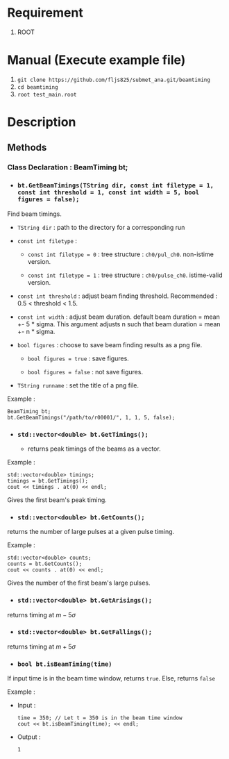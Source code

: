 # Requirement
1. ROOT
# Manual (Execute example file)
1. `git clone https://github.com/fljs825/submet_ana.git/beamtiming`
2. `cd beamtiming`
3. `root test_main.root`
# Description
## Methods
### Class Declaration : BeamTiming bt;
- ### `bt.GetBeamTimings(TString dir, const int filetype = 1, const int threshold = 1, const int width = 5, bool figures = false);`

Find beam timings.

  - `TString dir` : path to the directory for a corresponding run

  - `const int filetype` :

    - `const int filetype = 0` : tree structure : `ch0/pul_ch0`. non-istime version.
   
    - `const int filetype = 1` : tree structure : `ch0/pulse_ch0`. istime-valid version.

  - `const int threshold` : adjust beam finding threshold. Recommended : 0.5 < threshold < 1.5.

  - `const int width` : adjust beam duration. default beam duration = mean +- 5 * sigma. This argument adjusts n such that beam duration = mean +- n * sigma.

  - `bool figures` : choose to save beam finding results as a png file. 

    - `bool figures = true` : save figures. 

    - `bool figures = false` : not save figures.

  - `TString runname` : set the title of a png file.

Example : 
```
BeamTiming bt;
bt.GetBeamTimings("/path/to/r00001/", 1, 1, 5, false);
```

- ### `std::vector<double> bt.GetTimings();`

  - returns peak timings of the beams as a vector.

Example :
```
std::vector<double> timings;
timings = bt.GetTimings();
cout << timings . at(0) << endl;
```
Gives the first beam's peak timing. 

- ### `std::vector<double> bt.GetCounts();`

returns the number of large pulses at a given pulse timing.

Example : 
```
std::vector<double> counts;
counts = bt.GetCounts();
cout << counts . at(0) << endl;
```
Gives the number of the first beam's large pulses. 

- ### `std::vector<double> bt.GetArisings();`

returns timing at $m - 5\sigma$

- ### `std::vector<double> bt.GetFallings();`

returns timing at $m + 5\sigma$

- ### `bool bt.isBeamTiming(time)`

If input time is in the beam time window, returns `true`. Else, returns `false`

Example :

  - Input : 

    ```
    time = 350; // Let t = 350 is in the beam time window
    cout << bt.isBeamTiming(time); << endl;
    ```

  - Output :

    ```
    1
    ```


